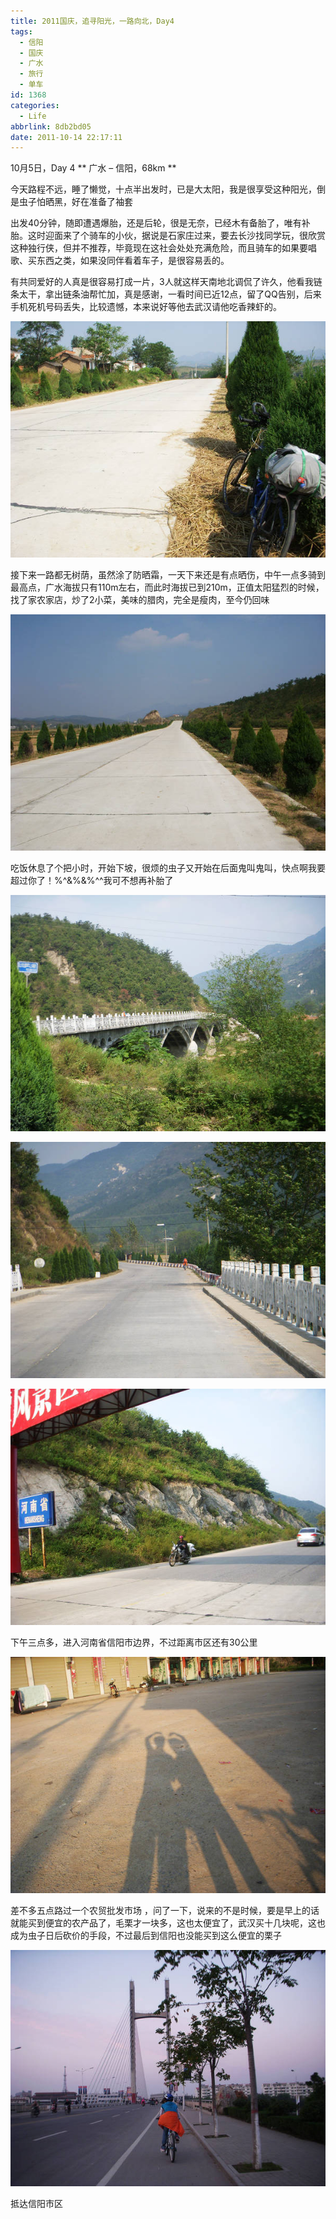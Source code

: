 ```yaml
---
title: 2011国庆，追寻阳光，一路向北，Day4
tags:
  - 信阳
  - 国庆
  - 广水
  - 旅行
  - 单车
id: 1368
categories:
  - Life
abbrlink: 8db2bd05
date: 2011-10-14 22:17:11
---
```

10月5日，Day 4
** 广水 – 信阳，68km **

今天路程不远，睡了懒觉，十点半出发时，已是大太阳，我是很享受这种阳光，倒是虫子怕晒黑，好在准备了袖套

出发40分钟，随即遭遇爆胎，还是后轮，很是无奈，已经木有备胎了，唯有补胎。这时迎面来了个骑车的小伙，据说是石家庄过来，要去长沙找同学玩，很欣赏这种独行侠，但并不推荐，毕竟现在这社会处处充满危险，而且骑车的如果要唱歌、买东西之类，如果没同伴看着车子，是很容易丢的。

有共同爱好的人真是很容易打成一片，3人就这样天南地北调侃了许久，他看我链条太干，拿出链条油帮忙加，真是感谢，一看时间已近12点，留了QQ告别，后来手机死机号码丢失，比较遗憾，本来说好等他去武汉请他吃香辣虾的。

![](/images/2011/10/DSCN3189.jpg)
<!--more-->
接下来一路都无树荫，虽然涂了防晒霜，一天下来还是有点晒伤，中午一点多骑到最高点，广水海拔只有110m左右，而此时海拔已到210m，正值太阳猛烈的时候，找了家农家店，炒了2小菜，美味的腊肉，完全是瘦肉，至今仍回味

![](/images/2011/10/DSCN3191.jpg)

吃饭休息了个把小时，开始下坡，很烦的虫子又开始在后面鬼叫鬼叫，快点啊我要超过你了！%$%#$^&amp;%&amp;%^^我可不想再补胎了

![](/images/2011/10/DSCN3200.jpg)

![](/images/2011/10/DSCN3201.jpg)

![](/images/2011/10/DSCN3209.jpg)

下午三点多，进入河南省信阳市边界，不过距离市区还有30公里

![](/images/2011/10/DSCN3219.jpg)

差不多五点路过一个农贸批发市场 ，问了一下，说来的不是时候，要是早上的话就能买到便宜的农产品了，毛栗才一块多，这也太便宜了，武汉买十几块呢，这也成为虫子日后砍价的手段，不过最后到信阳也没能买到这么便宜的栗子

![](/images/2011/10/DSCN3220.jpg)

抵达信阳市区